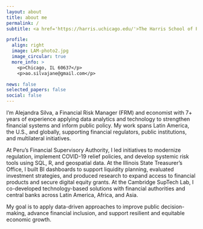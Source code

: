 ```yaml
---
layout: about
title: about me
permalink: /
subtitle: <a href='https://harris.uchicago.edu/'>The Harris School of Public Policy</a>. <a href='https://www.garp.org/'>Global Association of Risk Professionals (FRM)</a>.

profile:
  align: right
  image: LAM-photo2.jpg
  image_circular: true
  more_info: >
    <p>Chicago, IL 60637</p>
    <p>ao.silvajane@gmail.com</p>

news: false
selected_papers: false
social: false
---
```

I’m Alejandra Silva, a Financial Risk Manager (FRM) and economist with 7+ years of experience applying data analytics and technology to strengthen financial systems and inform public policy. My work spans Latin America, the U.S., and globally, supporting financial regulators, public institutions, and multilateral initiatives.

At Peru’s Financial Supervisory Authority, I led initiatives to modernize regulation, implement COVID-19 relief policies, and develop systemic risk tools using SQL, R, and geospatial data. At the Illinois State Treasurer’s Office, I built BI dashboards to support liquidity planning, evaluated investment strategies, and produced research to expand access to financial products and secure digital equity grants. At the Cambridge SupTech Lab, I co-developed technology-based solutions with financial authorities and central banks across Latin America, Africa, and Asia.

My goal is to apply data-driven approaches to improve public decision-making, advance financial inclusion, and support resilient and equitable economic growth.